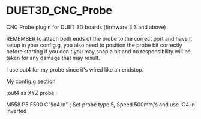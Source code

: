 # DUET3D_CNC_Probe
CNC Probe plugin for DUET 3D boards (firmware 3.3 and above)


REMEMBER to attach both ends of the probe to the correct port and have it setup in your config.g, 
you also need to position the probe bit correctly before starting if you don't you may snap a bit
and no responsibility will be taken for any damage that may result.


I use out4 for my probe since it's wired like an endstop.

My config.g section

;out4 as XYZ probe

M558 P5  F500 C"!io4.in"   ; Set probe type 5, Speed 500mm/s and use IO4.in inverted


